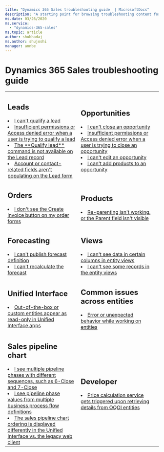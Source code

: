 ```yaml
---
title: "Dynamics 365 Sales troubleshooting guide  | MicrosoftDocs"
description: "A starting point for browsing troubleshooting content for Dynamics 365 Sales."
ms.date: 03/26/2020
ms.service:
  - "dynamics-365-sales"
ms.topic: article
author: shubhadaj
ms.author: shujoshi
manager: annbe
---
```



# Dynamics 365 Sales troubleshooting guide

<table>

<tr><td>

<h2>Leads </h2>

<li><a href="ts-leads.md#cant_qualify_lead" data-raw-source="[I can't qualify a lead](ts-leads.md#cant_qualify_lead)">I can't qualify a lead</a></li>
<li><a href="ts-leads.md#insufficientpermissions" data-raw-source="[Insufficient permissions or Access denied error when a user is trying to qualify a lead)](ts-leads.md#insufficientpermissions)">Insufficient permissions or Access denied error when a user is trying to qualify a lead</a></li>
<li><a href="ts-leads.md#qualify-lead-not-available" data-raw-source="[The **Qualify lead** command is not available on the Lead record)](ts-leads.md#qualify-lead-not-available)">The **Qualify lead** command is not available on the Lead record</a></li>
<li><a href="ts-leads.md#account-contact-fields-not-populating" data-raw-source="[Account or contact-related fields aren't populating on the Lead form)](ts-leads.md#account-contact-fields-not-populating)">Account or contact-related fields aren't populating on the Lead form</a></li>

</td><td>

<h2>Opportunities</h2>


<li><a href="ts-opportunities.md#close_opportunity" data-raw-source="[I can't close an opportunity](ts-opportunities.md#close_opportunity)">I can't close an opportunity</a></li>
<li><a href="ts-opportunities.md#access_denied" data-raw-source="[Insufficient permissions or Access denied error when a user is trying to close an opportunity](ts-opportunities.md#access_denied)">Insufficient permissions or Access denied error when a user is trying to close an opportunity</a></li>
<li><a href="ts-opportunities.md#edit_opportunity" data-raw-source="[I can't edit an opportunity)](ts-opportunities.md#edit_opportunity">I can't edit an opportunity</a></li>
<li><a href="ts-opportunities.md#add_products" data-raw-source="[I can't add products to an opportunity](ts-opportunities.md#add_products)">I can't add products to an opportunity</a></li>


</td></tr>

<tr><td>

<h2>Orders </h2>

<li><a href="ts-orders.md#no_create_invoice_button" data-raw-source="[I don't see the Create invoice button on my order forms?](ts-orders.md#no_create_invoice_button)">I don't see the Create invoice button on my order forms</a></li>
</td><td>

<h2>Products </h2>

<li><a href="ts-products.md#reparenting_not_working" data-raw-source="[Re-parenting isn't working, or the Parent field isn't visible](ts-products.md#reparenting_not_working)">Re-parenting isn't working, or the Parent field isn't visible</a></li>

</td></tr>

<tr><td>

<h2>Forecasting</h2>


<li><a href="ts-forecasts.md#publish_forecast_definition" data-raw-source="[I can't publish forecast definition](ts-forecast.md#publish_forecast_definition)">I can't publish forecast definition</a></li>
<li><a href="ts-forecasts.md#recalculate_forecast" data-raw-source="[I can't recalculate the forecast](ts-forecasts.md#recalculate_forecast)">I can't recalculate the forecast</a></li>

</td><td>

<h2>Views </h2>

<li><a href="ts-views.md#no_data_in_views" data-raw-source="[I can't see data in certain columns in entity views](ts-views.md#no_data_in_views)">I can't see data in certain columns in entity views</a></li>
<li><a href="ts-views.md#records_missing_in_views" data-raw-source="[I can't see some records in the entity views](ts-views.md#records_missing_in_views)">I can't see some records in the entity views</a></li>


</td></tr>

<tr><td>

<h2>Unified Interface</h2>


<li><a href="ts-unified-interface.md#read_only" data-raw-source="[Out-of-the-box or custom entities appear as read-only in Unified Interface apps](ts-unified-interface.md#read_only)">Out-of-the-box or custom entities appear as read-only in Unified Interface apps</a></li>

</td><td>


<h2>Common issues across entities </h2>

<li><a href="ts-oqoi.md#error_on_entities" data-raw-source="[Error or unexpected behavior while working on entities](ts-oqoi.md#error_on_entities)">Error or unexpected behavior while working on entities</a></li>
</td><td>

</td></tr>

<tr><td>

<h2>Sales pipeline chart</h2>


<li><a href="ts-sales-pipeline.md#different_sequence" data-raw-source="[I see multiple pipeline phases with different sequences, such as 6-Close and 7-Close](ts-sales-pipeline.md#different_sequence)">I see multiple pipeline phases with different sequences, such as 6-Close and 7-Close</a></li>
<li><a href="ts-sales-pipeline.md#values_from_multiple_bpfs" data-raw-source="[I see pipeline phase values from multiple business process flow definitions](ts-sales-pipeline.md#values_from_multiple_bpfs)">I see pipeline phase values from multiple business process flow definitions</a></li>
<li><a href="ts-sales-pipeline.md#different_ordering" data-raw-source="[The sales pipeline chart ordering is displayed differently in the Unified Interface vs. the legacy web client](ts-sales-pipeline.md#different_ordering)">The sales pipeline chart ordering is displayed differently in the Unified Interface vs. the legacy web client</a></li>

</td><td>

<h2>Developer</h2>
<li><a href="developer/custom-plugin-handling-shared-variable.md" data-raw-source="[Custom plug-in handling using shared variable](developer/custom-plugin-handling-shared-variable.md)">Price calculation service gets triggered upon retrieving details from OQOI entities</a></li>

</td>
</tr>
